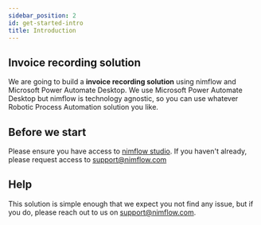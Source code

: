 ```yaml
---
sidebar_position: 2
id: get-started-intro
title: Introduction
---
```


## Invoice recording solution
We are going to build a **invoice recording solution** using nimflow and Microsoft Power Automate Desktop. We use Microsoft Power Automate Desktop but nimflow is technology agnostic, so you can use whatever Robotic Process Automation solution you like.

## Before we start
Please ensure you have access to [nimflow studio](https://ins.studio.nimflow.com/). If you haven't already, please request access to support@nimflow.com

## Help

This solution is simple enough that we expect you not find any issue, but if you do, please reach out to us on support@nimflow.com.